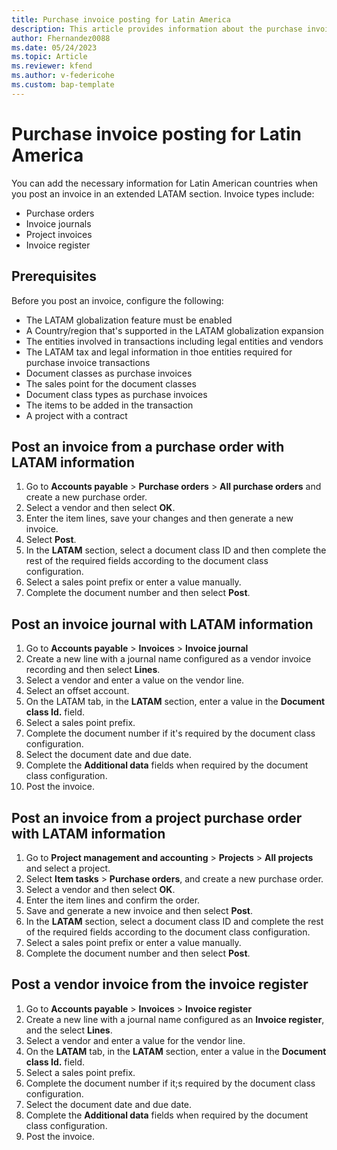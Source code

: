 ```yaml
---
title: Purchase invoice posting for Latin America
description: This article provides information about the purchase invoice posting process for Latin America. 
author: Fhernandez0088
ms.date: 05/24/2023
ms.topic: Article
ms.reviewer: kfend
ms.author: v-federicohe 
ms.custom: bap-template
---
```


# Purchase invoice posting for Latin America

You can add the necessary information for Latin American countries when you post an invoice in an extended LATAM section. Invoice types include:
- Purchase orders
- Invoice journals
- Project invoices
- Invoice register

## Prerequisites

Before you post an invoice, configure the following:

- The LATAM globalization feature must be enabled
- A Country/region that's supported in the LATAM globalization expansion
- The entities involved in transactions including legal entities and vendors
- The LATAM tax and legal information in thoe entities required for purchase invoice transactions
- Document classes as purchase invoices
- The sales point for the document classes
- Document class types as purchase invoices
- The items to be added in the transaction
- A project with a contract

## Post an invoice from a purchase order with LATAM information

1. Go to **Accounts payable** > **Purchase orders** > **All purchase orders** and create a new purchase order.
2. Select a vendor and then select **OK**.
3. Enter the item lines, save your changes and then generate a new invoice.
4. Select **Post**.
5. In the **LATAM** section, select a document class ID and then complete the rest of the required fields according to the document class configuration.
6. Select a sales point prefix or enter a value manually.
7. Complete the document number and then select **Post**.

## Post an invoice journal with LATAM information

1. Go to **Accounts payable** > **Invoices** > **Invoice journal**
2. Create a new line with a journal name configured as a vendor invoice recording and then select **Lines**.
3. Select a vendor and enter a value on the vendor line.
4. Select an offset account.
5. On the LATAM tab, in the **LATAM** section, enter a value in the **Document class Id.** field.
6. Select a sales point prefix.
7. Complete the document number if it's required by the document class configuration.
8. Select the document date and due date.
9. Complete the **Additional data** fields when required by the document class configuration.
10. Post the invoice.	

## Post an invoice from a project purchase order with LATAM information

1. Go to **Project management and accounting** > **Projects** > **All projects** and select a project.
2. Select **Item tasks** > **Purchase orders**, and create a new purchase order.
3. Select a vendor and then select **OK**.
4. Enter the item lines and confirm the order.
5. Save and generate a new invoice and then select **Post**.
6. In the **LATAM** section, select a document class ID and complete the rest of the required fields according to the document class configuration.
7. Select a sales point prefix or enter a value manually.
8. Complete the document number and then select **Post**.

## Post a vendor invoice from the invoice register

1. Go to **Accounts payable** > **Invoices** > **Invoice register**
2. Create a new line with a journal name configured as an **Invoice register**, and the select **Lines**.
3. Select a vendor and enter a value for the vendor line.
4. On the **LATAM** tab, in the **LATAM** section, enter a value in the **Document class Id.** field.
5. Select a sales point prefix.
6. Complete the document number if it;s required by the document class configuration.
7. Select the document date and due date.
8. Complete the **Additional data** fields when required by the document class configuration.
9. Post the invoice.
	
